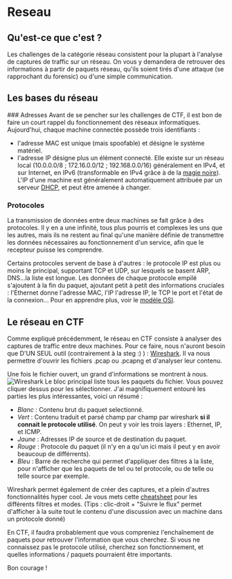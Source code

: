 # Reseau
## Qu'est-ce que c'est ?
Les challenges de la catégorie réseau consistent pour la plupart à l'analyse de captures de traffic sur un réseau. On vous y demandera de retrouver des informations à partir de paquets réseau, qu'ils soient tirés d'une attaque (se rapprochant du forensic) ou d'une simple communication.

## Les bases du réseau
### Adresses
Avant de se pencher sur les challenges de CTF, il est bon de faire un court rappel du fonctionnement des réseaux informatiques. Aujourd'hui, chaque machine connectée possède trois identifiants : 
- l'adresse MAC est unique (mais spoofable) et désigne le système matériel.
- l'adresse IP désigne plus un élément connecté. Elle existe sur un réseau local (10.0.0.0/8 ; 172.16.0.0/12 ; 192.168.0.0/16) généralement en IPv4, et sur Internet, en IPv6 (transformable en IPv4 grâce à de la [magie noire](https://fr.wikipedia.org/wiki/Transition_d%27IPv4_vers_IPv6)). L'IP d'une machine est généralement automatiquement attribuée par un serveur [DHCP](https://fr.wikipedia.org/wiki/Dynamic_Host_Configuration_Protocol), et peut être amenée à changer.

### Protocoles
La transmission de données entre deux machines se fait grâce à des protocoles. Il y en a une infinité, tous plus pourris et complexes les uns que les autres, mais ils ne restent au final qu'une manière définie de transmettre les données nécessaires au fonctionnement d'un service, afin que le recepteur puisse les comprendre.

Certains protocoles servent de base à d'autres : le protocole IP est plus ou moins le principal, supportant TCP et UDP, sur lesquels se basent ARP, DNS...la liste est longue. Les données de chaque protocole empilé s'ajoutent à la fin du paquet, ajoutant petit à petit des informations cruciales : l'Ethernet donne l'adresse MAC, l'IP l'adresse IP, le TCP le port et l'état de la connexion... Pour en apprendre plus, voir le [modèle OSI](https://fr.wikipedia.org/wiki/Mod%C3%A8le_OSI).

## Le réseau en CTF
Comme expliqué précédemment, le réseau en CTF consiste à analyser des captures de traffic entre deux machines. Pour ce faire, nous n'auront besoin que D'UN SEUL outil (contrairement à la steg :) ) : [Wireshark](https://www.wireshark.org/download.html). Il va nous permettre d'ouvrir les fichiers .pcap ou .pcapng et d'analyser leur contenu.

Une fois le fichier ouvert, un grand d'informations se montrent à nous.
![Wireshark](ws1.jpg)
Le bloc principal liste tous les paquets du fichier. Vous pouvez cliquer dessus pour les sélectionner.
J'ai magnifiquement entouré les parties les plus intéressantes, voici un résumé :
- *Blanc* : Contenu brut du paquet selectionné.
- *Vert* : Contenu traduit et parsé champ par champ par wireshark **si il connait le protocole utilisé**. On peut y voir les trois layers : Ethernet, IP, et ICMP.
- *Jaune* : Adresses IP de source et de destination du paquet.
- *Rouge* : Protocole du paquet (il n'y en a qu'un ici mais il peut y en avoir beaucoup de différrents).
- *Bleu* : Barre de recherche qui permet d'appliquer des filtres à la liste, pour n'afficher que les paquets de tel ou tel protocole, ou de telle ou telle source par exemple.

Wireshark permet également de créer des captures, et a plein d'autres fonctionnalités hyper cool. Je vous mets cette [cheatsheet](https://stationx-public-download.s3.us-west-2.amazonaws.com/Wireshark-Cheat-Sheet-v1.pdf) pour les différents filtres et modes. (Tips : clic-droit + "Suivre le flux" permet d'afficher à la suite tout le contenu d'une discussion avec un machine dans un protocole donné)

En CTF, il faudra probablement que vous compreniez l'enchaînement de paquets pour retrouver l'information que vous cherchez. Si vous ne connaissez pas le protocole utilisé, cherchez son fonctionnement, et quelles informations / paquets pourraient être importants. 

Bon courage !